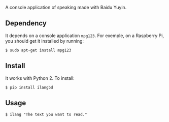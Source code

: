 A console application of speaking made with Baidu Yuyin.

## Dependency
It depends on a console application `mpg123`.
For exemple, on a Raspberry Pi, you should get it installed by running:

    $ sudo apt-get install mpg123

## Install
It works with Python 2. To install:

    $ pip install ilangbd

## Usage
    $ ilang "The text you want to read."